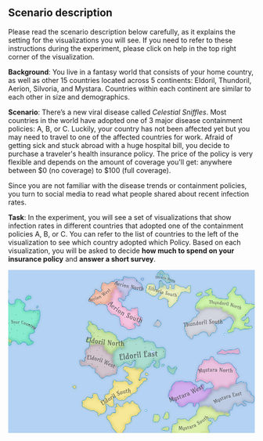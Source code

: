 ## Scenario description

Please read the scenario description below carefully, as it explains the setting for the visualizations you will see.
If you need to refer to these instructions during the experiment, please click on help in the top right corner of the visualization.

**Background**: You live in a fantasy world that consists of your home country, as well as other
15 countries located across 5 continents: Eldoril, Thundoril, Aerion, Silvoria, and Mystara. 
Countries within each continent are similar to each other in size and demographics. 

**Scenario**: There’s a new viral disease called *Celestial Sniffles*. 
Most countries in the world have adopted one of 3 major disease containment policies: A, B, or C.
Luckily, your country has not been affected yet but you may need to travel to one of the affected countries for work.
Afraid of getting sick and stuck abroad with a huge hospital bill, you decide to purchase a traveler's health insurance policy.
The price of the policy is very flexible and depends on the amount of coverage you'll get: 
anywhere between $0 (no coverage) to $100 (full coverage).

Since you are not familiar with the disease trends or containment policies, you turn to social media to read what people shared about recent infection rates.

**Task**: In the experiment, you will see a set of visualizations that show infection rates in different countries that adopted
one of the containment policies A, B, or C. 
You can refer to the list of countries to the left of the visualization to see which country adopted which Policy.
Based on each visualization, you will be asked to decide **how much to spend on your insurance policy** and **answer a short survey**.

<img src='../viz-guardrails/images/map.png' width='700'>